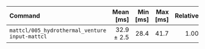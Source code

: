 | Command | Mean [ms] | Min [ms] | Max [ms] | Relative |
|:---|---:|---:|---:|---:|
| `mattcl/005_hydrothermal_venture input-mattcl` | 32.9 ± 2.5 | 28.4 | 41.7 | 1.00 |
